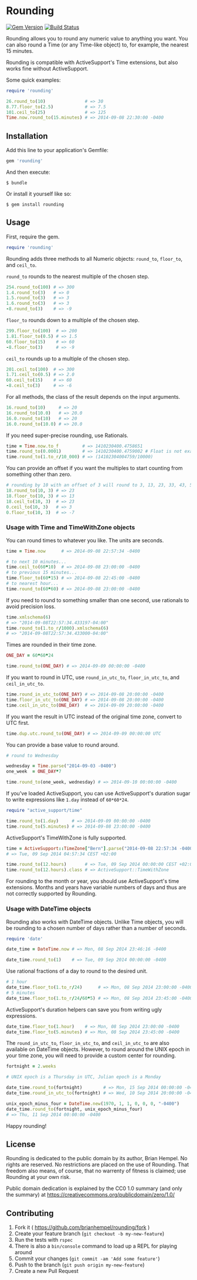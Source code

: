 # Rounding

[![Gem Version](https://badge.fury.io/rb/rounding.svg)](http://badge.fury.io/rb/rounding)
[![Build Status](https://travis-ci.org/brianhempel/rounding.svg)](https://travis-ci.org/brianhempel/rounding)

Rounding allows you to round any numeric value to anything you want. You can also round a Time (or any Time-like object) to, for example, the nearest 15 minutes.

Rounding is compatible with ActiveSupport's Time extensions, but also works fine without ActiveSupport.

Some quick examples:

```ruby
require 'rounding'

26.round_to(10)               # => 30
8.77.floor_to(2.5)            # => 7.5
101.ceil_to(25)               # => 125
Time.now.round_to(15.minutes) # => 2014-09-08 22:30:00 -0400
```

## Installation

Add this line to your application's Gemfile:

```ruby
gem 'rounding'
```

And then execute:

    $ bundle

Or install it yourself like so:

    $ gem install rounding

## Usage

First, require the gem.

```ruby
require 'rounding'
```

Rounding adds three methods to all Numeric objects: `round_to`, `floor_to`, and `ceil_to`.

`round_to` rounds to the nearest multiple of the chosen step.

```ruby
254.round_to(100) # => 300
1.4.round_to(3)   # => 0
1.5.round_to(3)   # => 3
1.6.round_to(3)   # => 3
-8.round_to(3)    # => -9
```

`floor_to` rounds down to a multiple of the chosen step.

```ruby
299.floor_to(100)  # => 200
1.81.floor_to(0.5) # => 1.5
60.floor_to(15)    # => 60
-8.floor_to(3)     # => -9
```

`ceil_to` rounds up to a multiple of the chosen step.

```ruby
201.ceil_to(100)  # => 300
1.71.ceil_to(0.5) # => 2.0
60.ceil_to(15)    # => 60
-8.ceil_to(3)     # => -6
```

For all methods, the class of the result depends on the input arguments.

```ruby
16.round_to(10)     # => 20
16.round_to(10.0)   # => 20.0
16.0.round_to(10)   # => 20
16.0.round_to(10.0) # => 20.0
```

If you need super-precise rounding, use Rationals.

```ruby
time = Time.now.to_f         # => 1410230400.4758651
time.round_to(0.0001)        # => 1410230400.4759002 # Float is not exact
time.round_to(1.to_r/10_000) # => (14102304004759/10000)
```

You can provide an offset if you want the multiples to start counting from something other than zero.

```ruby
# rounding by 10 with an offset of 3 will round to 3, 13, 23, 33, 43, 53 etc.
18.round_to(10, 3) # => 23
18.floor_to(10, 3) # => 13
18.ceil_to(10, 3)  # => 23
0.ceil_to(10, 3)   # => 3
0.floor_to(10, 3)  # => -7
```

### Usage with Time and TimeWithZone objects

You can round times to whatever you like. The units are seconds.

```ruby
time = Time.now      # => 2014-09-08 22:57:34 -0400

# to next 10 minutes...
time.ceil_to(60*10)  # => 2014-09-08 23:00:00 -0400
# to previous 15 minutes...
time.floor_to(60*15) # => 2014-09-08 22:45:00 -0400
# to nearest hour...
time.round_to(60*60) # => 2014-09-08 23:00:00 -0400
```

If you need to round to something smaller than one second, use rationals to avoid precision loss.

```ruby
time.xmlschema(6)
# => "2014-09-08T22:57:34.433197-04:00"
time.round_to(1.to_r/1000).xmlschema(6)
# => "2014-09-08T22:57:34.433000-04:00"
```

Times are rounded in their time zone.

```ruby
ONE_DAY = 60*60*24

time.round_to(ONE_DAY) # => 2014-09-09 00:00:00 -0400
```

If you want to round in UTC, use `round_in_utc_to`, `floor_in_utc_to`, and `ceil_in_utc_to`.

```ruby
time.round_in_utc_to(ONE_DAY) # => 2014-09-08 20:00:00 -0400
time.floor_in_utc_to(ONE_DAY) # => 2014-09-08 20:00:00 -0400
time.ceil_in_utc_to(ONE_DAY)  # => 2014-09-09 20:00:00 -0400
```

If you want the result in UTC instead of the original time zone, convert to UTC first.

```ruby
time.dup.utc.round_to(ONE_DAY) # => 2014-09-09 00:00:00 UTC
```

You can provide a base value to round around.

```ruby
# round to Wednesday

wednesday = Time.parse("2014-09-03 -0400")
one_week  = ONE_DAY*7

time.round_to(one_week, wednesday) # => 2014-09-10 00:00:00 -0400
```

If you've loaded ActiveSupport, you can use ActiveSupport's duration sugar to write expressions like `1.day` instead of `60*60*24`.

```ruby
require "active_support/time"

time.round_to(1.day)     # => 2014-09-09 00:00:00 -0400
time.round_to(5.minutes) # => 2014-09-08 23:00:00 -0400
```

ActiveSupport's TimeWithZone is fully supported.

```ruby
time = ActiveSupport::TimeZone["Bern"].parse("2014-09-08 22:57:34 -0400")
# => Tue, 09 Sep 2014 04:57:34 CEST +02:00

time.round_to(12.hours)       # => Tue, 09 Sep 2014 00:00:00 CEST +02:00
time.round_to(12.hours).class # => ActiveSupport::TimeWithZone
```

For rounding to the month or year, you should use ActiveSupport's time extensions. Months and years have variable numbers of days and thus are not correctly supported by Rounding.

### Usage with DateTime objects

Rounding also works with DateTime objects. Unlike Time objects, you will be rounding to a chosen number of days rather than a number of seconds.

```ruby
require 'date'

date_time = DateTime.now # => Mon, 08 Sep 2014 23:46:16 -0400

date_time.round_to(1)    # => Tue, 09 Sep 2014 00:00:00 -0400
```

Use rational fractions of a day to round to the desired unit.

```ruby
# 1 hour
date_time.floor_to(1.to_r/24)      # => Mon, 08 Sep 2014 23:00:00 -0400
# 5 minutes
date_time.floor_to(1.to_r/24/60*5) # => Mon, 08 Sep 2014 23:45:00 -0400
```

ActiveSupport's duration helpers can save you from writing ugly expressions.

```ruby
date_time.floor_to(1.hour)    # => Mon, 08 Sep 2014 23:00:00 -0400
date_time.floor_to(5.minutes) # => Mon, 08 Sep 2014 23:45:00 -0400
```

The `round_in_utc_to`, `floor_in_utc_to`, and `ceil_in_utc_to` are also available on DateTime objects. However, to round around the UNIX epoch in your time zone, you will need to provide a custom center for rounding.

```ruby
fortnight = 2.weeks

# UNIX epoch is a Thursday in UTC, Julian epoch is a Monday

date_time.round_to(fortnight)        # => Mon, 15 Sep 2014 00:00:00 -0400
date_time.round_in_utc_to(fortnight) # => Wed, 10 Sep 2014 20:00:00 -0400

unix_epoch_minus_four = DateTime.new(1970, 1, 1, 0, 0, 0, "-0400")
date_time.round_to(fortnight, unix_epoch_minus_four)
# => Thu, 11 Sep 2014 00:00:00 -0400
```

Happy rounding!

## License

Rounding is dedicated to the public domain by its author, Brian Hempel. No rights are reserved. No restrictions are placed on the use of Rounding. That freedom also means, of course, that no warrenty of fitness is claimed; use Rounding at your own risk.

Public domain dedication is explained by the CC0 1.0 summary (and only the summary) at https://creativecommons.org/publicdomain/zero/1.0/

## Contributing

1. Fork it ( https://github.com/brianhempel/rounding/fork )
2. Create your feature branch (`git checkout -b my-new-feature`)
3. Run the tests with `rspec`
4. There is also a `bin/console` command to load up a REPL for playing around
5. Commit your changes (`git commit -am 'Add some feature'`)
6. Push to the branch (`git push origin my-new-feature`)
7. Create a new Pull Request
